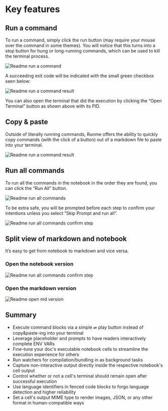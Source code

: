 # Key features

## Run a command

To run a command, simply click the run button (may require your mouse over the command in some themes). You will notice that this turns into a stop button for hung or long-running commands, which can be used to kill the terminal process.

![Readme run a command](https://runme.dev/assets/images/run-a-command-f37f5462befc66c5721c19dfe4336352.png)

A succeeding exit code will be indicated with the small green checkbox seen below:

![Readme run a command result](https://runme.dev/assets/images/check-mark-success-d2f5bcb93690d780969dda1a3b710034.png)

You can also open the terminal that did the execution by clicking the “Open Terminal” button as shown above with its PID.


## Copy & paste

Outside of literally running commands, Runme offers the ability to quickly copy commands (with the click of a button) out of a markdown file to paste into your terminal.

![Readme run a command result](https://runme.dev/assets/images/feature-copy-d4563fd523f32ecc468254750d3aafe4.png)


## Run all commands

To run all the commands in the notebook in the order they are found, you can click the “Run All” button.

![Readme run all commands](https://runme.dev/assets/images/run-all-877ed54c3b7bd63b837c8e5a7cfd1235.png)

To be extra safe, you will be prompted before each step to confirm your intentions unless you select “Skip Prompt and run all”.

![Readme run all commands confirm step](https://runme.dev/assets/images/confirm-run-all-def58028aa9410f8abdcf9c0e79d37c9.png)

## Split view of markdown and notebook

It’s easy to get from notebook to markdown and vice versa.

### Open the notebook version

![Readme run all commands confirm step](https://runme.dev/assets/images/split-view-ba9635ba52ccc77021f35e23da587bdb.png)

### Open the markdown version

![Readme open md version](https://runme.dev/assets/images/markdown-version-4a58ba676a1a96571a7188c643bcab6d.png)

## Summary

- Execute command blocks via a simple ️⏯ play button instead of copy&paste-ing into your terminal
- Leverage placeholder and prompts to have readers interactively complete ENV VARs
- Fine-tune your doc's executable notebook cells to streamline the execution experience for others
- Run watchers for compilation/bundling in as background tasks
- Capture non-interactive output directly inside the respective notebook's cell output
- Control whether or not a cell's terminal should remain open after successful execution
- Use language identifiers in fenced code blocks to forgo language detection and higher reliability
- Set a cell's output MIME type to render images, JSON, or any other format in human-compatible ways